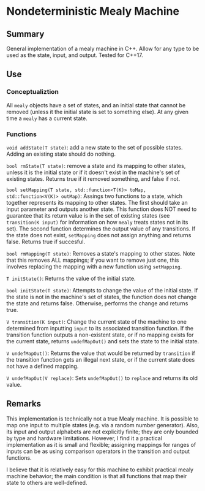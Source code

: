 # Nondeterministic Mealy Machine

## Summary
General implementation of a mealy machine in C++. Allow for any type to be used as the state, input, and output. Tested for C++17.

## Use
### Conceptualiztion
All `mealy` objects have a set of states, and an initial state that cannot be removed (unless it the initial state is set to something else). At any given time a `mealy` has a current state. 

### Functions
`void addState(T state)`: add a new state to the set of possible states. Adding an existing state should do nothing.

`bool rmState(T state)`: remove a state and its mapping to other states, unless it is the initial state or if it doesn't exist in the machine's set of existing states. Returns true if it removed something, and false if not. 

`bool setMapping(T state, std::function<T(K)> toMap, 
    std::function<V(K)> outMap)`: 
Assings two functions to a state, which together represents its mapping to other states. The first should take an input parameter and outputs another state. This function does NOT need to guarantee that its return value is in the set of existing states (see `transition(K input)` for information on how `mealy` treats states not in its set). The second function determines the output value of any transitions. If the state does not exist, `setMapping` does not assign anything and returns false. Returns true if succesful. 

`bool rmMapping(T state)`: Removes a state's mapping to other states. Note that this removes ALL mappings; if you want to remove just one, this involves replacing the mapping with a new function using `setMapping`. 

`T initState()`: Returns the value of the initial state. 

`bool initState(T state)`: Attempts to change the value of the initial state. If the state is not in the machine's set of states, the function does not change the state and returns false. Otherwise, performs the change and returns true.

`V transition(K input)`: Change the current state of the machine to one determined from inputting `input` to its associated transition function. If the transition function outputs a non-existent state, or if no mapping exists for the current state, returns `undefMapOut()` and sets the state to the initial state. 

`V undefMapOut()`: Returns the value that would be returned by `transition` if the transition function gets an illegal next state, or if the current state does not have a defined mapping. 

`V undefMapOut(V replace)`: Sets `undefMapOut()` to `replace` and returns its old value. 

## Remarks
This implementation is technically not a true Mealy machine. It is possible to map one input to multiple states (e.g. via a random number generator). Also, its input and output alphabets are not explicitly finite; they are only bounded by type and hardware limitations. However, I find it a practical implementation as it is small and flexible; assigning mappings for ranges of inputs can be as using comparison operators in the transition and output functions. 

I believe that it is relatively easy for this machine to exhibit practical mealy machine behavior; the main condition is that all functions that map their state to others are well-defined.

